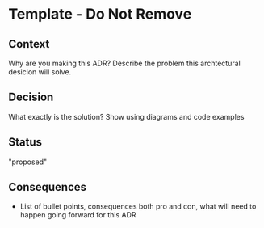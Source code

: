 # Template - Do Not Remove

## Context

Why are you making this ADR? Describe the problem this archtectural desicion will solve.

## Decision

What exactly is the solution? Show using diagrams and code examples

## Status

"proposed"

## Consequences

* List of bullet points, consequences both pro and con, what will need to happen going forward for this ADR